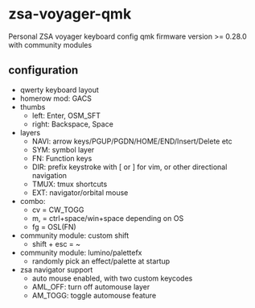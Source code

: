 # zsa-voyager-qmk

Personal ZSA voyager keyboard config
qmk firmware version >= 0.28.0 with community modules

## configuration
* qwerty keyboard layout
* homerow mod: GACS
* thumbs
    * left: Enter, OSM_SFT
    * right: Backspace, Space
* layers
    * NAVI: arrow keys/PGUP/PGDN/HOME/END/Insert/Delete etc
    * SYM: symbol layer
    * FN: Function keys
    * DIR: prefix keystroke with [ or ] for vim, or other directional navigation
    * TMUX: tmux shortcuts
    * EXT: navigator/orbital mouse
* combo:
    * cv = CW_TOGG
    * m, = ctrl+space/win+space depending on OS
    * fg = OSL(FN)
* community module: custom shift
    * shift + esc = ~
* community module: lumino/palettefx
    * randomly pick an effect/palette at startup
* zsa navigator support
    * auto mouse enabled, with two custom keycodes
    * AML_OFF: turn off automouse layer
    * AM_TOGG: toggle automouse feature
